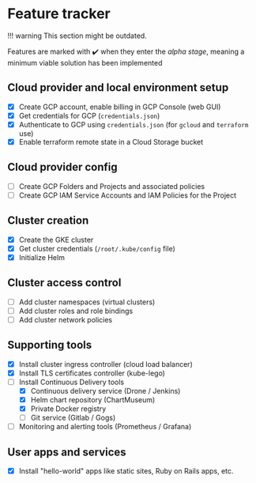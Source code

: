 # Feature tracker

!!! warning
    This section might be outdated.

Features are marked with ✔️ when they enter the *alpha stage*, meaning a minimum viable solution has been implemented

## Cloud provider and local environment setup

- [x] Create GCP account, enable billing in GCP Console (web GUI)
- [x] Get credentials for GCP (`credentials.json`)
- [x] Authenticate to GCP using `credentials.json` (for `gcloud` and `terraform` use)
- [x] Enable terraform remote state in a Cloud Storage bucket

## Cloud provider config

- [ ] Create GCP Folders and Projects and associated policies
- [ ] Create GCP IAM Service Accounts and IAM Policies for the Project

## Cluster creation

- [x] Create the GKE cluster
- [x] Get cluster credentials (`/root/.kube/config` file)
- [x] Initialize Helm

## Cluster access control

- [ ] Add cluster namespaces (virtual clusters)
- [ ] Add cluster roles and role bindings
- [ ] Add cluster network policies

## Supporting tools

- [x] Install cluster ingress controller (cloud load balancer)
- [x] Install TLS certificates controller (kube-lego)
- [ ] Install Continuous Delivery tools
    - [x] Continuous delivery service (Drone / Jenkins)
    - [x] Helm chart repository (ChartMuseum)
    - [x] Private Docker registry
    - [ ] Git service (Gitlab / Gogs)
- [ ] Monitoring and alerting tools (Prometheus / Grafana)

## User apps and services

- [x] Install "hello-world" apps like static sites, Ruby on Rails apps, etc.
